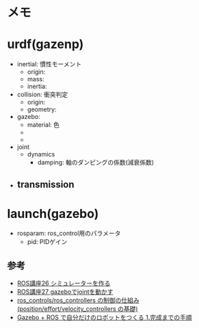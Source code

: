 # メモ

# urdf(gazenp)
- inertial: 慣性モーメント
    - origin: 
    - mass: 
    - inertia: 
- collision: 衝突判定
    - origin: 
    - geometry: 
- gazebo: 
    - material: 色
    - 
    - 
- joint
    - dynamics 
        - damping: 軸のダンピングの係数(減衰係数)
- transmission
    - 

# launch(gazebo)
- rosparam: ros_control用のパラメータ
    - pid: PIDゲイン


## 参考
- [ROS講座26 シミュレーターを作る](https://qiita.com/srs/items/f1a7c8abe577eaf3d0b9)
- [ROS講座27 gazeboでjointを動かす](https://qiita.com/srs/items/8868a8bef3752c3464a2)
- [ros_controls/ros_controllers の制御の仕組み (position/effort/velocity_controllers の基礎)](https://qiita.com/MoriKen/items/78b0ad8c1eae257646dd)
- [Gazebo + ROS で自分だけのロボットをつくる 1.完成までの手順](https://qiita.com/RyodoTanaka/items/c3014fd6d0f06d12814f)
